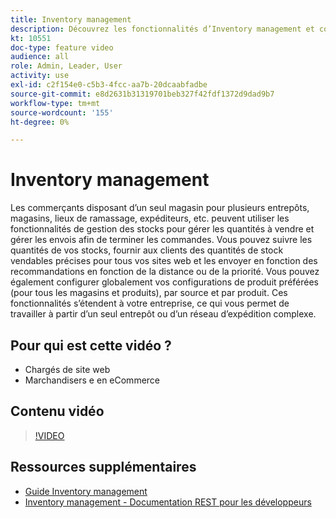 ```yaml
---
title: Inventory management
description: Découvrez les fonctionnalités d’Inventory management et comment les utiliser pour travailler à partir d’un seul entrepôt ou d’un réseau d’expédition complexe.
kt: 10551
doc-type: feature video
audience: all
role: Admin, Leader, User
activity: use
exl-id: c2f154e0-c5b3-4fcc-aa7b-20dcaabfadbe
source-git-commit: e8d2631b31319701beb327f42fdf1372d9dad9b7
workflow-type: tm+mt
source-wordcount: '155'
ht-degree: 0%

---
```


# Inventory management

Les commerçants disposant d’un seul magasin pour plusieurs entrepôts, magasins, lieux de ramassage, expéditeurs, etc. peuvent utiliser les fonctionnalités de gestion des stocks pour gérer les quantités à vendre et gérer les envois afin de terminer les commandes. Vous pouvez suivre les quantités de vos stocks, fournir aux clients des quantités de stock vendables précises pour tous vos sites web et les envoyer en fonction des recommandations en fonction de la distance ou de la priorité. Vous pouvez également configurer globalement vos configurations de produit préférées (pour tous les magasins et produits), par source et par produit. Ces fonctionnalités s’étendent à votre entreprise, ce qui vous permet de travailler à partir d’un seul entrepôt ou d’un réseau d’expédition complexe.

## Pour qui est cette vidéo ?

- Chargés de site web
- Marchandisers e en eCommerce

## Contenu vidéo

>[!VIDEO](https://video.tv.adobe.com/v/343748?quality=12&learn=on)

## Ressources supplémentaires

- [Guide Inventory management](https://experienceleague.adobe.com/docs/commerce-admin/inventory/introduction.html)
- [Inventory management - Documentation REST pour les développeurs](https://developer.adobe.com/commerce/webapi/rest/inventory/)
